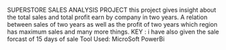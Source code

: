 SUPERSTORE SALES ANALYSIS PROJECT
this project gives insight about the total sales and total profit earn by company in two years. A relation between sales of two years as well as the profit of two years which region has maximum sales and many more things.
KEY : i have also given the sale forcast of 15 days of sale 
Tool Used: MicroSoft PowerBi
